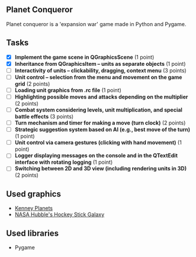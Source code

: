 ## Planet Conqueror

Planet conqueror is a 'expansion war' game made in Python and Pygame.

## Tasks
- [x] **Implement the game scene in QGraphicsScene** (1 point)
- [x] **Inheritance from QGraphicsItem – units as separate objects** (1 point)
- [ ] **Interactivity of units – clickability, dragging, context menu** (3 points)
- [ ] **Unit control – selection from the menu and movement on the game grid** (2 points)
- [ ] **Loading unit graphics from .rc file** (1 point)
- [ ] **Highlighting possible moves and attacks depending on the multiplier** (2 points)
- [ ] **Combat system considering levels, unit multiplication, and special battle effects** (3 points)
- [ ] **Turn mechanism and timer for making a move (turn clock)** (2 points)
- [ ] **Strategic suggestion system based on AI (e.g., best move of the turn)** (1 point)
- [ ] **Unit control via camera gestures (clicking with hand movement)** (1 point)
- [ ] **Logger displaying messages on the console and in the QTextEdit interface with rotating logging** (1 point)
- [ ] **Switching between 2D and 3D view (including rendering units in 3D)** (2 points)

## Used graphics
- [Kenney Planets](https://kenney.nl/assets/planets)
- [NASA Hubble's Hockey Stick Galaxy](https://images.nasa.gov/details/GSFC_20171208_Archive_e000012)

## Used libraries
- Pygame